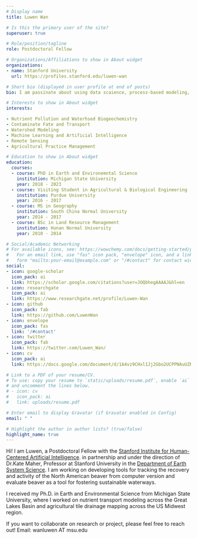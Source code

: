 ```yaml
---
# Display name
title: Luwen Wan

# Is this the primary user of the site?
superuser: true

# Role/position/tagline
role: Postdoctoral Fellow

# Organizations/Affiliations to show in About widget
organizations:
- name: Stanford University
  url: https://profiles.stanford.edu/luwen-wan

# Short bio (displayed in user profile at end of posts)
bio: I am passinate about using data scaience, process-based modeling, remote sensing and machine/deep  learning to explore how land use, climate change, and management impact water sustainability across diverse landscapes, and from watershed, regional to global scales. 

# Interests to show in About widget
interests:

- Nutrient Pollution and Waterhsed Biogeochemistry  
- Contaminate Fate and Transport 
- Watershed Modeling
- Machine Learning and Artificial Intelligence 
- Remote Sensing 
- Agricultural Practice Management 

# Education to show in About widget
education:
  courses:
  - course: PhD in Earth and Environemntal Science 
    institution: Michigan State University
    year: 2018 - 2023
  - course: Visiting Student in Agricultural & Biological Engineering
    institution: Purdue University
    year: 2016 - 2017
  - course: MS in Geography 
    institution: South China Normal University
    year: 2014 - 2017
  - course: BSc in Land Resource Management
    institution: Hunan Normal University
    year: 2010 - 2014

# Social/Academic Networking
# For available icons, see: https://wowchemy.com/docs/getting-started/page-builder/#icons
#   For an email link, use "fas" icon pack, "envelope" icon, and a link in the
#   form "mailto:your-email@example.com" or "/#contact" for contact widget.
social:
- icon: google-scholar
  icon_pack: ai
  link: https://scholar.google.com/citations?user=JOQbhegAAAAJ&hl=en
- icon: researchgate
  icon_pack: ai
  link: https://www.researchgate.net/profile/Luwen-Wan
- icon: github
  icon_pack: fab
  link: https://github.com/LuwenWan
- icon: envelope
  icon_pack: fas
  link: '/#contact'
- icon: twitter
  icon_pack: fab
  link: https://twitter.com/Luwen_Wan/
- icon: cv
  icon_pack: ai
  link: https://docs.google.com/document/d/1A4vz9CHxl1Jj2Gbo2UCPPNAuUZRqY-z3qTRQ99EmAZM/edit

# Link to a PDF of your resume/CV.
# To use: copy your resume to `static/uploads/resume.pdf`, enable `ai` icons in `params.toml`, 
# and uncomment the lines below.
# - icon: cv
#   icon_pack: ai
#   link: uploads/resume.pdf

# Enter email to display Gravatar (if Gravatar enabled in Config)
email: " "

# Highlight the author in author lists? (true/false)
highlight_name: true
---
```


Hi! I am Luwen, a Postdoctoral Fellow with the [Stanford Institute for Human-Centered Artificial Intelligence](https://hai.stanford.edu/). in partnership and under the direction of Dr.Kate Maher, Professor at Stanford University in the [Department of Earth System Science](https://earthsystemscience.stanford.edu/). I am working on developing tools for tracking the recovery and activity of the North American beaver from computer version and evaluate beaver as a tool for fostering sustainable waterways. 

I received my Ph.D. in Earth and Environmental Science from Michigan State University, where I worked on nutrient transport modeling across the Great Lakes Basin and agricultural tile drainage mapping across the US Midwest region. 

If you want to collaborate on research or project, please feel free to reach out! Email: wanluwen AT msu.edu
